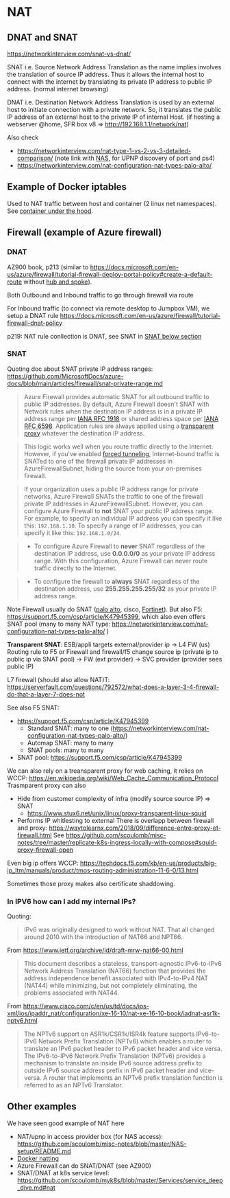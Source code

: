 # NAT

## DNAT and SNAT 

https://networkinterview.com/snat-vs-dnat/

SNAT i.e. Source Network Address Translation as the name implies involves the translation of source IP address. Thus it allows the internal host to connect with the internet by translating its private IP address to public IP address. (normal internet browsing)

DNAT i.e. Destination Network Address Translation is used by an external host to initiate connection with a private network. So, it translates the public IP address of an external host to the private IP of internal Host. (if hosting a webserver @home, SFR box v8 => http://192.168.1.1/network/nat)

Also check

- https://networkinterview.com/nat-type-1-vs-2-vs-3-detailed-comparison/ (note link with [NAS](#other-examples), for UPNP discovery of port and ps4)
- https://networkinterview.com/nat-configuration-nat-types-palo-alto/

## Example of Docker iptables

Used to NAT traffic between host and container (2 linux net namespaces).
See [container under the hood](container-under-the-hood-link-snat-dnat.md).

## Firewall (example of Azure firewall)

### DNAT

AZ900 book, p213 (similar to https://docs.microsoft.com/en-us/azure/firewall/tutorial-firewall-deploy-portal-policy#create-a-default-route without [hub and spoke](https://github.com/scoulomb/myPublicCloud/blob/master/Azure/Networking/basic.md#hub-spoke-network-topology)).

Both Outbound and Inbound traffic to go through firewall via route
<!-- p217, this will ensure that the firewall will handle all the network traffic to the jumpbox VM and all traffic from server subnet -->

For Inbound traffic (to connect via remote desktop to Jumpbox VM), we setup a DNAT rule
https://docs.microsoft.com/en-us/azure/firewall/tutorial-firewall-dnat-policy

p219: NAT rule conllection is DNAT, see SNAT in [SNAT below section](#snat)


<!-- az900, p213, Azure firewall concluded -->

### SNAT 

Quoting doc about SNAT private IP address ranges: https://github.com/MicrosoftDocs/azure-docs/blob/main/articles/firewall/snat-private-range.md

> Azure Firewall provides automatic SNAT for all outbound traffic to public IP addresses. By default, Azure Firewall doesn't SNAT with Network rules when the destination IP address is in a private IP address range per [IANA RFC 1918](https://tools.ietf.org/html/rfc1918) or shared address space per [IANA RFC 6598](https://tools.ietf.org/html/rfc6598). Application rules are always applied using a [transparent proxy](https://wikipedia.org/wiki/Proxy_server#Transparent_proxy) whatever the destination IP address.

> This logic works well when you route traffic directly to the Internet. However, if you've enabled [forced tunneling](forced-tunneling.md), Internet-bound traffic is SNATed to one of the firewall private IP addresses in AzureFirewallSubnet, hiding the source from your on-premises firewall.

> If your organization uses a public IP address range for private networks, Azure Firewall SNATs the traffic to one of the firewall private IP addresses in AzureFirewallSubnet. However, you can configure Azure Firewall to **not** SNAT your public IP address range. For example, to specify an individual IP address you can specify it like this: `192.168.1.10`. To specify a range of IP addresses, you can specify it like this: `192.168.1.0/24`.

> - To configure Azure Firewall to **never** SNAT regardless of the destination IP address, use **0.0.0.0/0** as your private IP address range. With this configuration, Azure Firewall can never route traffic directly to the Internet. 

> - To configure the firewall to **always** SNAT regardless of the destination address, use **255.255.255.255/32** as your private IP address range.


Note Firewall usually do SNAT ([palo alto](https://networkinterview.com/nat-configuration-nat-types-palo-alto/), cisco, [Fortinet](https://docs.fortinet.com/document/fortigate/6.2.0/cookbook/898655/static-snat)).
But also F5: https://support.f5.com/csp/article/K47945399, which also even offers SNAT pool (many to many NAT type: https://networkinterview.com/nat-configuration-nat-types-palo-alto/ )

**Transparent SNAT**: 
ESB/appli targets external/provider ip -> L4 FW (us) Routing rule to F5 or Firewall and firewall/f5 change source ip (private ip to public ip via SNAT pool) -> FW (ext provider) -> SVC provider (provider sees public IP)

L7 firewall (should also allow NAT)T: https://serverfault.com/questions/792572/what-does-a-layer-3-4-firewall-do-that-a-layer-7-does-not

See also F5 SNAT:
- https://support.f5.com/csp/article/K47945399
    - Standard SNAT: many to one (https://networkinterview.com/nat-configuration-nat-types-palo-alto/)
    - Automap SNAT: many to many
    - SNAT pools: many to many
- SNAT pool: https://support.f5.com/csp/article/K47945399


<!--
**Explicit SNAT**:
ESB/appli targets F5 vip (private ip) -> and F5 has pool member to provider/external IP  -> provider see F5 public IP.
Except if firewall renatting F5 IP - In that case no big added value (for removal) to move to transparent
-->

We can also rely on a treansparent proxy for web caching, it relies on WCCP: https://en.wikipedia.org/wiki/Web_Cache_Communication_Protocol
Trasmparent proxy can also
- Hide from customer complexity of infra (modify source source IP) => SNAT
    - https://www.stux6.net/unix/linux/proxy-transparent-linux-squid
- Performs IP whitlesting to external
There is overlapp between firewall and proxy: https://waytolearnx.com/2018/09/difference-entre-proxy-et-firewall.html
See https://github.com/scoulomb/misc-notes/tree/master/replicate-k8s-ingress-locally-with-compose#squid-proxy-firewall-open 
<!-- [Link 1]: ~~ SNAT 1A ~~ [replicate-k8s-ingress-locally-with-compose] -->

Even big ip offers WCCP: https://techdocs.f5.com/kb/en-us/products/big-ip_ltm/manuals/product/tmos-routing-administration-11-6-0/13.html

Sometimes those proxy makes also certificate shaddowing.

<!-- not sfr box nat rule in ipv4 become firewall in ipv6 ! -->

<!-- See private_script: Links-mig-auto-cloud/README.md#outbound-links [Link 2]: ~~ SNAT 1A ~~ [Certificate] --> 

### In IPV6 how can I add my internal IPs?

Quoting:
> IPv6 was originally designed to work without NAT. That all changed around 2010 with the introduction of NAT66 and NPT66. 

From https://www.ietf.org/archive/id/draft-mrw-nat66-00.html
> This document describes a stateless, transport-agnostic IPv6-to-IPv6 Network Address Translation (NAT66) function that provides the address independence benefit associated with IPv4-to-IPv4 NAT (NAT44) while minimizing, but not completely eliminating, the problems associated with NAT44. 

From https://www.cisco.com/c/en/us/td/docs/ios-xml/ios/ipaddr_nat/configuration/xe-16-10/nat-xe-16-10-book/iadnat-asr1k-nptv6.html
> The NPTv6 support on ASR1k/CSR1k/ISR4k feature supports IPv6-to-IPv6 Network Prefix Translation (NPTv6) which enables a router to translate an IPv6 packet header to IPv6 packet header and vice versa. The IPv6-to-IPv6 Network Prefix Translation (NPTv6) provides a mechanism to translate an inside IPv6 source address prefix to outside IPv6 source address prefix in IPv6 packet header and vice-versa. A router that implements an NPTv6 prefix translation function is referred to as an NPTv6 Translator. 


## Other examples

We have seen good example of NAT here
- NAT/upnp in access provider box (for NAS access): https://github.com/scoulomb/misc-notes/blob/master/NAS-setup/README.md
- [Docker natting](/container-under-the-hood-link-snat-dnat.md)
- Azure Firewall can do SNAT/DNAT (see AZ900)
- SNAT/DNAT at k8s service level: https://github.com/scoulomb/myk8s/blob/master/Services/service_deep_dive.md#nat

<!-- ok ccl, SNAT CCL -->